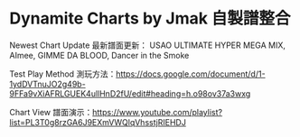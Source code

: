 # Dynamite Charts by Jmak 自製譜整合

Newest Chart Update 最新譜面更新： USAO ULTIMATE HYPER MEGA MIX, AImee, GIMME DA BLOOD, Dancer in the Smoke

Test Play Method 測玩方法：https://docs.google.com/document/d/1-1ydDVTnuJO2g49b-9FFa9vXiAFRLGUEK4ullHnD2fU/edit#heading=h.o98ov37a3wxg

Chart View 譜面演示：https://www.youtube.com/playlist?list=PL3T0g8rzGA6J9EXmVWQlqVhsstjRIEHDJ